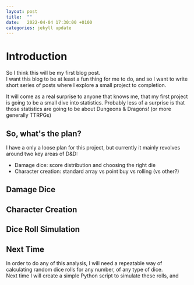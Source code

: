 ```yaml
---
layout: post
title:  ""
date:   2022-04-04 17:30:00 +0100
categories: jekyll update
---
```


# Introduction

So I think this will be my first blog post.  
I want this blog to be at least a fun thing for me to do, and so I want to write short series of posts where I explore a small project to completion.  

It will come as a real surprise to anyone that knows me, that my first project is going to be a small dive into statistics. Probably less of a surprise is that those statistics are going to be about Dungeons & Dragons! (or more generally TTRPGs)

## So, what's the plan?

I have a only a loose plan for this project, but currently it mainly revolves around two key areas of D&D:
- Damage dice: score distribution and choosing the right die
- Character creation: standard array vs point buy vs rolling (vs other?)

## Damage Dice



## Character Creation



## Dice Roll Simulation



## Next Time

In order to do any of this analysis, I will need a repeatable way of calculating random dice rolls for any number, of any type of dice.  
Next time I will create a simple Python script to simulate these rolls, and 
